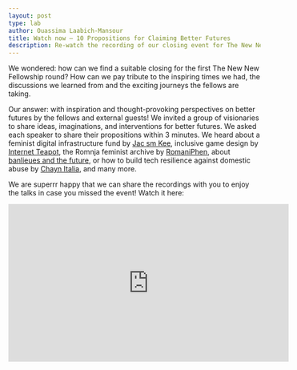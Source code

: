 ```yaml
---
layout: post
type: lab
author: Ouassima Laabich-Mansour
title: Watch now – 10 Propositions for Claiming Better Futures 
description: Re-watch the recording of our closing event for The New New Fellowship online
---
```


<p>We wondered: how can we find a suitable closing for the first The New New Fellowship round? How can we pay tribute to the inspiring times we had, the discussions we learned from and the exciting journeys the fellows are taking.</p>
<p>Our answer: with inspiration and thought-provoking perspectives on better futures by the fellows and external guests! We invited a group of visionaries to share ideas, imaginations, and interventions for better futures. We asked each speaker to share their propositions within 3 minutes.
We heard about a feminist digital infrastructure fund by <a href="https://twitter.com/jhybe?lang=de">Jac sm Kee</a>, inclusive game design by <a href="https://internetteapot.com/">Internet Teapot</a>, the Romnja feminist archive by <a href="https://www.romnja-power.de/">RomaniPhen</a>, about <a href="https://thenewnew.space/projects/la-banlieue-du-turfu/">banlieues and the future</a>, or how to build tech resilience against domestic abuse by <a href="https://thenewnew.space/projects/building-tech-resilience-against-domestic-abuse-in-italy/">Chayn Italia</a>, and many more.</p>

<p>We are superrr happy that we can share the recordings with you to enjoy the talks in case you missed the event! Watch it here:</p>

<iframe width="560" height="315" src="https://www.youtube-nocookie.com/embed/hV5nnkc8o0I" title="YouTube video player" frameborder="0" allow="accelerometer; autoplay; clipboard-write; encrypted-media; gyroscope; picture-in-picture" allowfullscreen></iframe>
